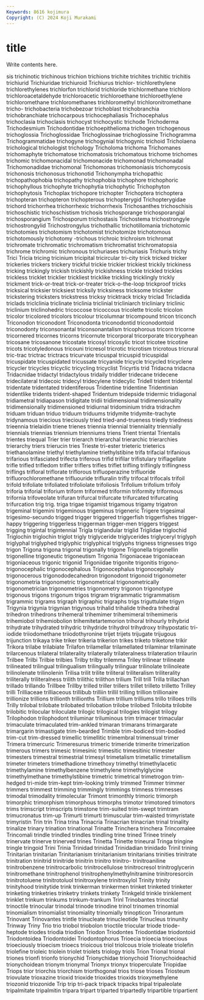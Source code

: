 ```yaml
---
Keywords: 8616 kojimura
Copyright: (C) 2024 Koji Murakami
---
```


# title

Write contents here.



sis trichinotic trichinous trichion trichions trichite
trichites trichitic trichitis trichiurid Trichiuridae trichiuroid Trichiurus trichlor- trichlorethylene trichlorethylenes
trichlorfon trichlorid trichloride trichlormethane trichloro trichloroacetaldehyde trichloroacetic trichloroethane trichloroethylene trichloromethane
trichloromethanes trichloromethyl trichloronitromethane tricho- trichobacteria trichobezoar trichoblast trichobranchia trichobranchiate trichocarpous
trichocephaliasis Trichocephalus trichoclasia trichoclasis trichocyst trichocystic trichode Trichoderma Trichodesmium Trichodontidae
trichoepithelioma trichogen trichogenous trichoglossia Trichoglossidae Trichoglossinae trichoglossine Trichogramma Trichogrammatidae trichogyne
trichogynial trichogynic trichoid Tricholaena trichological trichologist trichology Tricholoma trichoma Trichomanes
trichomaphyte trichomatose trichomatosis trichomatous trichome trichomes trichomic trichomonacidal trichomonacide trichomonad
trichomonadal Trichomonadidae trichomonal Trichomonas trichomoniasis trichomycosis trichonosis trichonosus trichonotid Trichonympha
trichopathic trichopathophobia trichopathy trichophobia trichophore trichophoric trichophyllous trichophyte trichophytia trichophytic
Trichophyton trichophytosis Trichoplax trichopore trichopter Trichoptera trichoptera trichopteran trichopteron trichopterous
trichopterygid Trichopterygidae trichord trichorrhea trichorrhexic trichorrhexis Trichosanthes trichoschisis trichoschistic trichoschistism
trichosis trichosporange trichosporangial trichosporangium Trichosporum trichostasis Trichostema trichostrongyle trichostrongylid Trichostrongylus
trichothallic trichotillomania trichotomic trichotomies trichotomism trichotomist trichotomize trichotomous trichotomously trichotomy
-trichous trichroic trichroism trichromat trichromate trichromatic trichromatism trichromatist trichromatopsia trichrome
trichromic trichronous trichuriases trichuriasis Trichuris trichy Trici Tricia tricing tricinium
tricipital tricircular tri-city trick tricked tricker trickeries trickers trickery trickful
trickie trickier trickiest trickily trickiness tricking trickingly trickish trickishly trickishness
trickle trickled trickles trickless tricklet tricklier trickliest tricklike trickling tricklingly
trickly trickment trick-or-treat trick-or-treater trick-o-the-loop trickproof tricks tricksical tricksier tricksiest
tricksily tricksiness tricksome trickster trickstering tricksters trickstress tricksy tricktrack tricky
triclad Tricladida triclads triclclinia triclinate triclinia triclinial tricliniarch tricliniary triclinic
triclinium triclinohedric tricoccose tricoccous tricolette tricolic tricolon tricolor tricolored tricolors
tricolour tricolumnar tricompound tricon triconch Triconodon triconodont Triconodonta triconodontid triconodontoid
triconodonty triconsonantal triconsonantalism tricophorous tricorn tricorne tricornered tricornes tricorns tricornute
tricorporal tricorporate tricoryphean tricosane tricosanone tricostate tricosyl tricosylic tricot tricotee
tricotine tricots tricotyledonous tricouni tricresol tricrotic tricrotism tricrotous tricrural tric-trac
trictrac trictracs tricurvate tricuspal tricuspid tricuspidal tricuspidate tricuspidated tricussate tricyanide
tricycle tricycled tricyclene tricycler tricycles tricyclic tricycling tricyclist Tricyrtis trid
Tridacna tridacna Tridacnidae tridactyl tridactylous tridaily triddler tridecane tridecene tridecilateral
tridecoic tridecyl tridecylene tridecylic Tridell trident tridental tridentate tridentated tridentiferous
Tridentine tridentine Tridentinian tridentlike tridents trident-shaped Tridentum tridepside tridermic tridiagonal
tridiametral tridiapason tridigitate tridii tridimensional tridimensionality tridimensionally tridimensioned tridiurnal tridominium
tridra tridrachm triduam triduan triduo triduum triduums tridymite tridymite-trachyte tridynamous
triecious trieciously tried tried-and-trueness triedly triedness trieennia trielaidin triene trienes
triennia triennial trienniality triennially triennials triennias triennium trienniums triens Trient
triental Trientalis trientes triequal Trier trier trierarch trierarchal trierarchic trierarchies
trierarchy triers trierucin tries Trieste tri-ester trieteric trieterics triethanolamine triethyl
triethylamine triethylstibine trifa trifacial trifanious trifarious trifasciated trifecta triferous trifid
trifilar trifistulary triflagellate trifle trifled trifledom trifler triflers trifles triflet
trifling triflingly triflingness triflings trifloral triflorate triflorous trifluoperazine trifluoride trifluorochloromethane
trifluouride trifluralin trifly trifocal trifocals trifoil trifold trifoliate trifoliated trifoliolate
trifoliosis Trifolium trifolium trifoly triforia triforial triforium triform triformed triformin
triformity triformous trifornia trifoveolate trifuran trifurcal trifurcate trifurcated trifurcating trifurcation
trig trig. triga trigae trigamist trigamous trigamy trigatron trigeminal trigemini
trigeminous trigeminus trigeneric Trigere trigesimal trigesimo-secundo trigged trigger triggered triggerfish
triggerfishes trigger-happy triggering triggerless triggerman trigger-men triggers triggest trigging trigintal
trigintennial Trigla triglandular triglid Triglidae triglochid Triglochin triglochin triglot trigly
triglyceride triglycerides triglyceryl triglyph triglyphal triglyphed triglyphic triglyphical triglyphs trigness
trignesses trigo trigon Trigona trigona trigonal trigonally trigone Trigonella trigonellin
trigonelline trigoneutic trigoneutism Trigonia Trigoniaceae trigoniacean trigoniaceous trigonic trigonid Trigoniidae
trigonite trigonitis trigono- trigonocephalic trigonocephalous Trigonocephalus trigonocephaly trigonocerous trigonododecahedron trigonodont
trigonoid trigonometer trigonometria trigonometric trigonometrical trigonometrically trigonometrician trigonometries trigonometry trigonon
trigonotype trigonous trigons trigonum trigos trigram trigrammatic trigrammatism trigrammic trigrams
trigraph trigraphic trigraphs trigs triguttulate trigyn Trigynia trigynia trigynian trigynous
trihalid trihalide trihedra trihedral trihedron trihedrons trihemeral trihemimer trihemimeral trihemimeris
trihemiobol trihemiobolion trihemitetartemorion trihoral trihourly trihybrid trihydrate trihydrated trihydric trihydride
trihydrol trihydroxy trihypostatic tri-iodide triiodomethane triiodothyronine trijet trijets trijugate trijugous
trijunction trikaya trike triker trikeria trikerion trikes triketo triketone trikir
Trikora trilabe trilabiate Trilafon trilamellar trilamellated trilaminar trilaminate trilarcenous trilateral
trilaterality trilaterally trilateralness trilateration trilaurin Trilbee Trilbi Trilbie trilbies Trilby
trilby trilemma Triley trilinear trilineate trilineated trilingual trilingualism trilingually trilinguar
trilinolate trilinoleate trilinolenate trilinolenin Trilisa trilit trilite triliteral triliteralism triliterality
triliterally triliteralness trilith trilithic trilithon trilium Trill trill Trilla trillachan
trillado trillando Trillbee Trillby trilled triller trillers trillet trilleto trilletto
Trilley trilli Trilliaceae trilliaceous trillibub trilliin trillil trilling trillion trillionaire
trillionize trillions trillionth trillionths Trillium trillium trilliums trillo trilloes trills
Trilly trilobal trilobate trilobated trilobation trilobe trilobed Trilobita trilobite trilobitic
trilocular triloculate trilogic trilogical trilogies trilogist trilogy Trilophodon trilophodont triluminar
triluminous trim trimacer trimacular trimaculate trimaculated trim-ankled trimaran trimarans trimargarate
trimargarin trimastigate trim-bearded Trimble trim-bodiced trim-bodied trim-cut trim-dressed trimellic trimellitic
trimembral trimensual trimer Trimera trimercuric Trimeresurus trimeric trimeride trimerite trimerization
trimerous trimers trimesic trimesinic trimesitic trimesitinic trimester trimesters trimestral trimestrial
trimesyl trimetalism trimetallic trimetallism trimeter trimeters trimethadione trimethoxy trimethyl trimethylacetic
trimethylamine trimethylbenzene trimethylene trimethylglycine trimethylmethane trimethylstibine trimetric trimetrical trimetrogon trim-hedged
tri-mide trim-kept trim-looking trimly trimmed Trimmer trimmer trimmers trimmest trimming
trimmingly trimmings trimness trimnesses trimodal trimodality trimolecular Trimont trimonthly trimoric
trimorph trimorphic trimorphism trimorphous trimorphs trimotor trimotored trimotors trims trimscript
trimscripts trimstone trim-suited trim-swept trimtram trimucronatus trim-up Trimurti trimurti trimuscular
trim-waisted trimyristate trimyristin Trin trin Trina trina Trinacria Trinacrian trinacrian
trinal trinality trinalize trinary trination trinational Trinatte Trinchera trinchera Trincomalee
Trincomali trindle trindled trindles trindling trine trined Trinee trinely trinervate
trinerve trinerved trines Trinetta Trinette trineural Tringa tringine tringle tringoid
Trini Trinia Trinidad trinidad Trinidadian trinidado Trinil trining Trinitarian trinitarian
Trinitarianism trinitarianism trinitarians trinities trinitrate trinitration trinitrid trinitride trinitrin trinitro
trinitro- trinitroaniline trinitrobenzene trinitrocarbolic trinitrocellulose trinitrocresol trinitroglycerin trinitromethane trinitrophenol trinitrophenylmethylnitramine
trinitroresorcin trinitrotoluene trinitrotoluol trinitroxylene trinitroxylol Trinity trinity trinityhood trinitytide trink
trinkerman trinkermen trinket trinketed trinketer trinketing trinketries trinketry trinkets trinkety
Trinkgeld trinkle trinklement trinklet trinkum trinkums trinkum-trankum Trinl Trinobantes trinoctial
trinoctile trinocular trinodal trinode trinodine trinol trinomen trinomial trinomialism trinomialist
trinomiality trinomially trinopticon Trinorantum Trinovant Trinovantes trintle trinucleate trinucleotide Trinucleus
trinunity Trinway Triny Trio trio triobol triobolon trioctile triocular triode
triode-heptode triodes triodia triodion Triodon Triodontes Triodontidae triodontoid Triodontoidea Triodontoidei
Triodontophorus Trioecia trioecia trioecious trioeciously trioecism trioecs trioicous triol triolcous
triole trioleate triolefin triolefine trioleic triolein triolet triolets triology triols
Trion Trional trional triones trionfi trionfo trionychid Trionychidae trionychoid Trionychoideachid
trionychoidean trionym trionymal Trionyx trionyx trioperculate Triopidae Triops trior triorchis
triorchism triorthogonal trios triose trioses Triosteum triovulate trioxazine trioxid trioxide
trioxides trioxids trioxymethylene triozonid triozonide Trip trip tri-pack tripack tripacks
tripal tripaleolate tripalmitate tripalmitin tripara tripart triparted tripartedly tripartible tripartient
